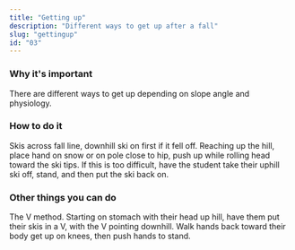 ```yaml
---
title: "Getting up"
description: "Different ways to get up after a fall"
slug: "gettingup"
id: "03"
---
```


### Why it's important

There are different ways to get up depending on slope angle and physiology.

### How to do it

Skis across fall line, downhill ski on first if it fell off. Reaching up the hill, place hand on snow or on pole close to hip, push up while rolling head toward the ski tips. If this is too difficult, have the student take their uphill ski off, stand, and then put the ski back on.

### Other things you can do

The V method. Starting on stomach with their head up hill, have them put their skis in a V, with the V pointing downhill. Walk hands back toward their body get up on knees, then push hands to stand.
